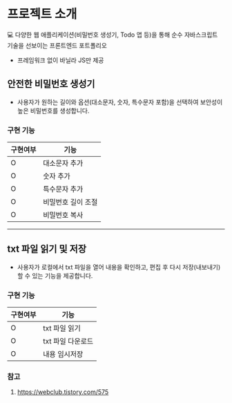 # 프로젝트 소개
💻 다양한 웹 애플리케이션(비밀번호 생성기, Todo 앱 등)을 통해 순수 자바스크립트 기술을 선보이는 프론트엔드 포트폴리오
- 프레임워크 없이 바닐라 JS만 제공

## 안전한 비밀번호 생성기
* 사용자가 원하는 길이와 옵션(대소문자, 숫자, 특수문자 포함)을 선택하여 보안성이 높은 비밀번호를 생성합니다.

### 구현 기능
| 구현여부 |         기능      |
|---------|-------------------|
| O       | 대소문자 추가      |
| O       | 숫자 추가          |
| O       | 특수문자 추가      |
| O       | 비밀번호 길이 조절 |
| O       | 비밀번호 복사 |

---

## txt 파일 읽기 및 저장
* 사용자가 로컬에서 txt 파일을 열어 내용을 확인하고, 편집 후 다시 저장(내보내기)할 수 있는 기능을 제공합니다.

### 구현 기능
| 구현여부 |         기능      |
|---------|-------------------|
| O       | txt 파일 읽기     |
| O       | txt 파일 다운로드  |
| O       | 내용 임시저장      |

### 참고
1. https://webclub.tistory.com/575